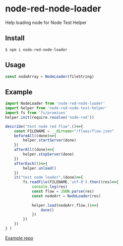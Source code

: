 # node-red-node-loader
Help loading node for Node Test Helper

## Install
```terminal
$ npm i node-red-node-loader
```

## Usage
```javascript
const nodeArray = NodeLoader(fileString)
```

## Example
```javascript
import NodeLoader from 'node-red-node-loader'
import helper from 'node-red-node-test-helper'
import fs from 'fs/promises'
helper.init(require.resolve('node-red'))

describe("test node red flow",()=>{
    const FILENAME = __dirname+"/flows/flow.json"
    beforeAll((done)=>{
        helper.startServer(done)
    })
    afterAll((done)=>{
        helper.stopServer(done)
    })
    afterEach(()=>{
        helper.unload()
    })
    it("test node loader",(done)=>{
        fs.readFile(FILENAME,'utf-8').then((res)=>{
            console.log(res)
            const flow = JSON.parse(res)
            const nodeArr = NodeLoader(res)
    
            helper.load(nodeArr,flow,()=>{
                done()
            })
        })
    })
} )
```
[Example repo](https://github.com/cxliao617/node-red-node-loader-example/tree/dev)
